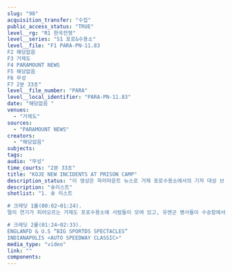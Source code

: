 ```yaml
---
slug: "98"
acquisition_transfer: "수집"
public_access_status: "TRUE"
level__rg: "R1 한국전쟁"
level__series: "S1 포로&수용소"
level__file: "F1 PARA-PN-11.83
F2 해당없음 
F3 거제도
F4 PARAMOUNT NEWS
F5 해당없음 
F6 무성
F7 2분 33초"
level__file_number: "PARA"
level__local_identifier: "PARA-PN-11.83"
date: "해당없음 "
venues: 
  - "거제도"
sources: 
  - "PARAMOUNT NEWS"
creators: 
  - "해당없음"
subjects: 
tags: 
audio: "무성"
time_courts: "2분 33초"
title: "KOJE NEW INCIDENTS AT PRISON CAMP"
description_status: "이 영상은 파라마운트 뉴스로 거제 포로수용소에서의 기자 대상 브리핑과 유엔 협상단 대표가 거제도 수용소에서 출발하는 장면을 담고 있다."
description: "숏리스트"
shotlist: "1. 숏 리스트

# 크레딧 1롤(00:02~01:24). 
멀리 연기가 피어오르는 거제도 포로수용소에 사람들이 모여 있고, 유엔군 병사들이 수송함에서 내려 진군 중이다. 포로들은 플랭카드를 들고 문 앞에서 이들을 맞고 있다. 한 장교가 이들과 이야기 중이다. 탱크도 지나간다. 병사들은 내부적으로 군사룬련을 하는 듯 보인다. 멀리 탱크들이 포진 중이다.

# 크레딧 2롤(01:24~02:33).
ENGLANFD & U.S “BIG SPORTDS SPECTACLES”
INDIANAPOLIS <AUTO SPEEDWAY CLASSIC>"
media_type: "video"
link: ""
components: 
---
```

